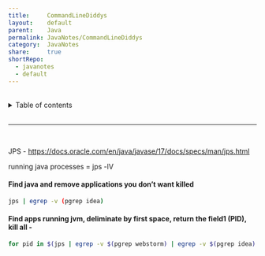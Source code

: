 ```yaml
---  
title:     CommandLineDiddys          
layout:    default          
parent:    Java          
permalink: JavaNotes/CommandLineDiddys          
category:  JavaNotes          
share:     true          
shortRepo:        
  - javanotes        
  - default          
---  
```

        
        
<br/>        
        
<details markdown="block">              
<summary>              
Table of contents              
</summary>              
{: .text-delta }              
1. TOC              
{:toc}              
</details>              
        
<br/>              
        
***              
        
<br/>              
        
JPS - https://docs.oracle.com/en/java/javase/17/docs/specs/man/jps.html        
        
running java processes = jps -lV        
        
#### Find java and remove applications you don’t want killed        
        
```bash        
jps | egrep -v (pgrep idea)        
```        
        
#### Find apps running jvm, deliminate by first space, return the field1 (PID), kill all -        
        
```bash        
for pid in $(jps | egrep -v $(pgrep webstorm) | egrep -v $(pgrep idea)| egrep -v $(pgrep jps) | cut -d' ' -f1); do kill -9 $pid; done        
```